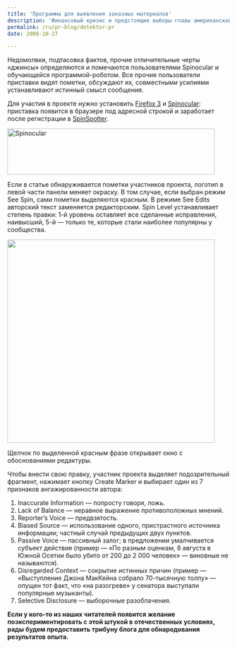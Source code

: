 ```yaml
---
title: 'Программа для выявления заказных материалов'
description: 'Финансовый кризис и предстоящие выборы главы американской администрации стимулируют изобретательность пиарщиков. Вместе с кучей компромата и интересными кандидатами в вице-президенты на-гора выдаются и принципиально новые PR-технологии.'
permalink: /ru/pr-blog/detektor-pr
date: 2008-10-27

---
```

<p>Недомолвки, подтасовка фактов, прочие отличительные черты «джинсы» определяются и помечаются пользователями Spinocular и обучающейся программой-роботом. Все прочие пользователи приставки видят пометки, обсуждают их, совместными усилиями устанавливают истинный смысл сообщения.</p>
<p>Для участия в проекте нужно установить <a href="http://www.mozilla.com/en-US/products/download.html?product=firefox-3.0.3" target="_blank" rel="nofollow">Firefox 3</a> и <a href="http://spinspotter.com/download" target="_blank" rel="nofollow">Spinocular</a>: приставка появится в браузере под адресной строкой и заработает после регистрации в <a href="https://spinspotter.com/signup" target="_blank" rel="nofollow">SpinSpotter</a>.</p>
<p><img src="{{ site.assets }}/img/blog/08-10/27-01.png" alt="Spinocular" width="470" height="104"></p>
<p>Если в статье обнаруживается пометки участников проекта, логотип в левой части панели меняет окраску. В том случае, если выбран режим See Spin, сами пометки выделяются красным. В режиме See Edits авторский текст заменяется редакторским. Spin Level устанавливает степень правки: 1-й уровень оставляет все сделанные исправления, наивысший, 5-й — только те, которые стали наиболее популярны у сообщества.</p>
<p><img src="{{ site.assets }}/img/blog/08-10/27-02.png" alt="" width="470" height="460"></p>
<p>Щелчок по выделенной красным фразе открывает окно с обоснованиями редактуры.</p>
<p class="list-caption">Чтобы внести свою правку, участник проекта выделяет подозрительный фрагмент, нажимает кнопку Create Marker и выбирает один из 7 признаков ангажированности автора:</p>
<ol>
<li>Inaccurate Information — попросту говоря, ложь.</li>
<li>Lack of Balance — неравное выражение противоположных мнений.</li>
<li>Reporter’s Voice — предвзятость.</li>
<li>Biased Source — использование одного, пристрастного источника информации; частный случай предыдущих двух пунктов.</li>
<li>Passive Voice — пассивный залог; в предложении умалчивается субъект действия (пример —  «По разным оценкам, 8 августа в Южной Осетии было убито от 200 до 2 000 человек» —  виновные не называются).</li>
<li>Disregarded Context — сокрытие истинных причин (пример —  «Выступление Джона МакКейна собрало 70-тысячную толпу»  —  опущен тот факт, что «на разогреве» у сенатора выступали популярные музыканты).</li>
<li>Selective Disclosure — выборочные разоблачения.</li>
</ol>
<p><strong>Если у кого-то из наших читателей появится желание поэкспериментировать с этой штукой в отечественных условиях, рады будем предоставить трибуну блога для обнародования результатов опыта.</strong></p>

